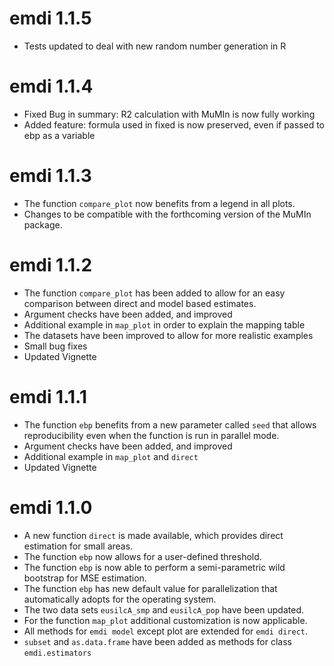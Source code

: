 # emdi 1.1.5
 
* Tests updated to deal with new random number generation in R

# emdi 1.1.4
 
* Fixed Bug in summary: R2 calculation with MuMIn is now fully working
* Added feature: formula used in fixed is now preserved, even if passed to ebp as a variable

# emdi 1.1.3

* The function `compare_plot` now benefits from a legend in all plots.
* Changes to be compatible with the forthcoming version of the MuMIn package.


# emdi 1.1.2

* The function `compare_plot` has been added to allow for an easy comparison 
between direct and model based estimates.
* Argument checks have been added, and improved
* Additional example in `map_plot` in order to explain the mapping table
* The datasets have been improved to allow for more realistic examples
* Small bug fixes
* Updated Vignette

# emdi 1.1.1

* The function `ebp` benefits from a new parameter called `seed` that allows 
reproducibility even when the function is run in parallel mode.
* Argument checks have been added, and improved
* Additional example in `map_plot` and `direct` 
* Updated Vignette

# emdi 1.1.0
  
* A new function `direct` is made available, which provides direct estimation for small areas.
* The function `ebp` now allows for a user-defined threshold.
* The function `ebp` is now able to perform a semi-parametric wild bootstrap for MSE estimation.
* The function `ebp` has new default value for parallelization that automatically adopts for the operating system.
* The two data sets `eusilcA_smp` and `eusilcA_pop` have been updated.
* For the function `map_plot` additional customization is now applicable.
* All methods for `emdi model` except plot are extended for `emdi direct`.
* `subset` and `as.data.frame` have been added as methods for class `emdi.estimators`